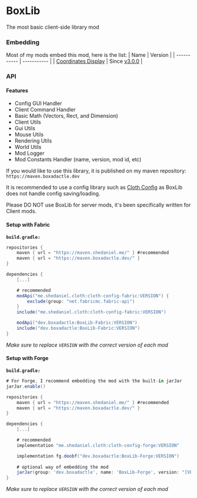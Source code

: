 # BoxLib
The most basic client-side library mod

### Embedding
Most of my mods embed this mod, here is the list:
| Name      | Version |
| ----------- | ----------- |
| [Coordinates Display](https://modrinth.com/mod/coordinates-display)      | Since [v3.0.0](https://modrinth.com/mod/coordinates-display/version/3.0.0+1.20.1)       |

### API

#### Features
- Config GUI Handler
- Client Command Handler
- Basic Math (Vectors, Rect, and Dimension)
- Client Utils
- Gui Utils
- Mouse Utils
- Rendering Utils
- World Utils
- Mod Logger
- Mod Constants Handler (name, version, mod id, etc)


If you would like to use this library, it is published on my maven repository: `https://maven.boxadactle.dev`

It is recommended to use a config library such as [Cloth Config](https://modrinth.com/mod/cloth-config/versions) as BoxLib does not handle config saving/loading.

Please DO NOT use BoxLib for server mods, it's been specifically written for Client mods.

#### Setup with Fabric
**`build.gradle:`**
```gradle
repositories {
    maven { url = "https://maven.shedaniel.me/" } #recommended
    maven { url = "https://maven.boxadactle.dev/" }
}

dependencies {
    [...]

	# recommended
    modApi("me.shedaniel.cloth:cloth-config-fabric:VERSION") {
        exclude(group: "net.fabricmc.fabric-api")
    }
    include("me.shedaniel.cloth:cloth-config-fabric:VERSION")

    modApi("dev.boxadactle:BoxLib-Fabric:VERSION")
    include("dev.boxadactle:BoxLib-Fabric:VERSION")
}
```

_Make sure to replace `VERSION` with the correct version of each mod_

#### Setup with Forge
**`build.gradle:`**
```gradle
# For Forge, I recommend embedding the mod with the built-in jarJar
jarJar.enable()

repositories {
    maven { url = "https://maven.shedaniel.me/" } #recommended
    maven { url = "https://maven.boxadactle.dev/" }
}

dependencies {
    [...]

    # recommended
    implementation "me.shedaniel.cloth:cloth-config-forge:VERSION"

    implementation fg.deobf("dev.boxadactle:BoxLib-Forge:VERSION")
    
    # optional way of embedding the mod
    jarJar(group: 'dev.boxadactle', name: 'BoxLib-Forge', version: "[VERSION,)")
}
```

_Make sure to replace `VERSION` with the correct version of each mod_
